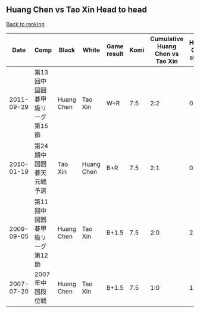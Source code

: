 ## Huang Chen vs Tao Xin Head to head

[Back to ranking](../../index.md)




| **Date** | **Comp** | **Black** | **White** | **Game result** | **Komi** | **Cumulative Huang Chen vs Tao Xin** | **Huang Chen streak** | **Tao Xin streak** | 
| --- | --- | --- | --- | --- | --- | --- | --- | --- |
| 2011-09-29 | 第13回中国囲碁甲級リーグ第15節 | Huang Chen | Tao Xin | W+R | 7.5 | 2:2 | 0 | 2 | 
| 2010-01-19 | 第24期中国囲碁天元戦予選 | Tao Xin | Huang Chen | B+R | 7.5 | 2:1 | 0 | 1 | 
| 2009-09-05 | 第11回中国囲碁甲級リーグ第12節 | Huang Chen | Tao Xin | B+1.5 | 7.5 | 2:0 | 2 | 0 | 
| 2007-07-20 | 2007年中国段位戦 | Huang Chen | Tao Xin | B+1.5 | 7.5 | 1:0 | 1 | 0 |




